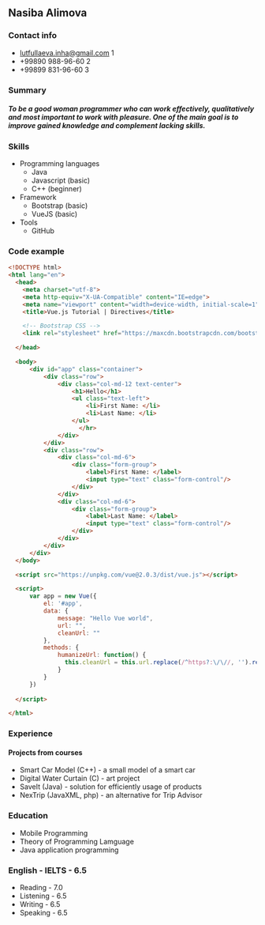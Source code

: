 ## Nasiba Alimova

### Contact info
* lutfullaeva.inha@gmail.com 1
* +99890 988-96-60 2
* +99899 831-96-60 3

### Summary
##### To be a good woman programmer who can work effectively, qualitatively and most important to work with pleasure. One of the main goal is to improve gained knowledge and complement lacking skills. 

### Skills
* Programming languages 
  * Java 
  * Javascript (basic) 
  * C++ (beginner) 
* Framework
  * Bootstrap (basic)
  * VueJS (basic)
* Tools
  * GitHub
  
### Code example
```html
<!DOCTYPE html>
<html lang="en">
  <head>
    <meta charset="utf-8">
    <meta http-equiv="X-UA-Compatible" content="IE=edge">
    <meta name="viewport" content="width=device-width, initial-scale=1">
    <title>Vue.js Tutorial | Directives</title>

    <!-- Bootstrap CSS -->
    <link rel="stylesheet" href="https://maxcdn.bootstrapcdn.com/bootstrap/3.3.7/css/bootstrap.min.css" integrity="sha384-BVYiiSIFeK1dGmJRAkycuHAHRg32OmUcww7on3RYdg4Va+PmSTsz/K68vbdEjh4u" crossorigin="anonymous">

  </head>

  <body>
      <div id="app" class="container">
          <div class="row">
              <div class="col-md-12 text-center">
                  <h1>Hello</h1>
                  <ul class="text-left">
                      <li>First Name: </li>
                      <li>Last Name: </li>
                  </ul>
                    </hr>
              </div>
          </div>
          <div class="row">
              <div class="col-md-6">
                  <div class="form-group">
                      <label>First Name: </label>
                      <input type="text" class="form-control"/>
                  </div>
              </div>
              <div class="col-md-6">
                  <div class="form-group">
                      <label>Last Name: </label>
                      <input type="text" class="form-control"/>
                  </div>
              </div>
          </div>
      </div>
  </body>

  <script src="https://unpkg.com/vue@2.0.3/dist/vue.js"></script>

  <script>
      var app = new Vue({
          el: '#app',
          data: {
              message: "Hello Vue world",
              url: "",
              cleanUrl: ""
          },
          methods: {
              humanizeUrl: function() {
                this.cleanUrl = this.url.replace(/^https?:\/\//, '').replace(/\/$/, '')
              }
          }
      })
  
  </script>

</html>
```

### Experience 
#### Projects from courses
* Smart Car Model (C++) - a small model of a smart car
* Digital Water Curtain (C) - art project
* SaveIt (Java) - solution for efficiently usage of products
* NexTrip (JavaXML, php) - an alternative for Trip Advisor

### Education
* Mobile Programming
* Theory of Programming Lamguage
* Java application programming

### English - IELTS - 6.5
* Reading - 7.0
* Listening - 6.5
* Writing - 6.5
* Speaking - 6.5
